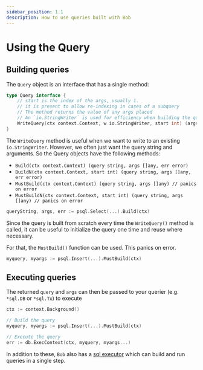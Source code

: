 ```yaml
---
sidebar_position: 1.1
description: How to use queries built with Bob
---
```


# Using the Query

## Building queries

The `Query` object is an interface that has a single method:

```go
type Query interface {
	// start is the index of the args, usually 1.
	// it is present to allow re-indexing in cases of a subquery
	// The method returns the value of any args placed
	// An `io.StringWriter` is used for efficiency when building the query.
	WriteQuery(ctx context.Context, w io.StringWriter, start int) (args []any, err error)
}
```

The `WriteQuery` method is useful when we want to write to an existing `io.StringWriter`. However, we often just want the query string and arguments. So the Query objects have the following methods:

- `Build(ctx context.Context) (query string, args []any, err error)`
- `BuildN(ctx context.Context, start int) (query string, args []any, err error)`
- `MustBuild(ctx context.Context) (query string, args []any) // panics on error`
- `MustBuildN(ctx context.Context, start int) (query string, args []any) // panics on error`

```go
queryString, args, err := psql.Select(...).Build(ctx)
```

Since the query is built from scratch every time the `WriteQuery()` method is called, it can be useful to initialize the query one time and reuse where necessary.

For that, the `MustBuild()` function can be used. This panics on error.

```go
myquery, myargs := psql.Insert(...).MustBuild(ctx)
```

## Executing queries

The returned `query` and `args` can then be passed to your querier (e.g. `*sql.DB` or `*sql.Tx`) to execute

```go
ctx := context.Background()

// Build the query
myquery, myargs := psql.Insert(...).MustBuild(ctx)

// Execute the query
err := db.ExecContext(ctx, myquery, myargs...)
```

In addition to these, `Bob` also has a [sql executor](../sql-executor/intro) which can build and run queries in a single step.